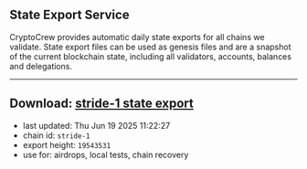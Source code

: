 ## State Export Service
CryptoCrew provides automatic daily state exports for all chains we validate. State export files can be used as genesis files and are a snapshot of the current blockchain state, including all validators, accounts, balances and delegations.

---
**Download: [stride-1 state export](https://dl-eu2.ccvalidators.com/SERVICE/stride/stride-1_export_19543531.json)**
---

- last updated: Thu Jun 19 2025 11:22:27
- chain id: `stride-1`
- export height: `19543531`
- use for: airdrops, local tests, chain recovery

